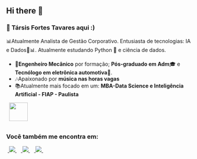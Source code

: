 ## Hi there 👋
### 👋 Társis Fortes Tavares aqui :)
📊Atualmente Analista de Gestão Corporativo.
Entusiasta de tecnologias: IA  e Dados🤖📊. 
Atualmente estudando Python 🐍 e ciência de dados.
 
- 🔧**Engenheiro Mecânico** por formação; **Pós-graduado em Adm**🎓 e **Tecnólogo em eletrônica automotiva🚗**.
- 🎶Apaixonado por **música nas horas vagas**
- 📚Atualmente mais focado em um: **MBA-Data Science e Inteligência Artificial - FIAP - Paulista**
<div style="display: inline">
  &nbsp;&nbsp;<img width='50' height='50' src="https://cdn.jsdelivr.net/gh/devicons/devicon/icons/python/python-original.svg" />&nbsp;&nbsp;
 </div> 

##

### Você também me encontra em:
&nbsp;<a href="https://www.linkedin.com/in/t%C3%A1rsis-fortes-tavares-4301667a/">
  <img src="https://img.shields.io/badge/linkedin-%230077B5.svg?style=for-the-badge&logo=linkedin&logoColor=white">
</a>&nbsp;
&nbsp;<a href="https://www.instagram.com/tarsis_fortes/">
  <img src="https://img.shields.io/badge/Instagram-%23E4405F.svg?style=for-the-badge&logo=Instagram&logoColor=white">
</a>&nbsp;
&nbsp;<a href="https://www.youtube.com/@tarsisfortestavares698">
  <img src="https://img.shields.io/badge/YouTube-FF0000?style=for-the-badge&logo=youtube&logoColor=white">
</a>&nbsp;


<!--
**tarsisfortes/tarsisfortes** is a ✨ _special_ ✨ repository because its `README.md` (this file) appears on your GitHub profile.

Here are some ideas to get you started:

- 🔭 I’m currently working on ...
- 🌱 I’m currently learning ...
- 👯 I’m looking to collaborate on ...
- 🤔 I’m looking for help with ...
- 💬 Ask me about ...
- 📫 How to reach me: ...
- 😄 Pronouns: ...
- ⚡ Fun fact: ...
-->
